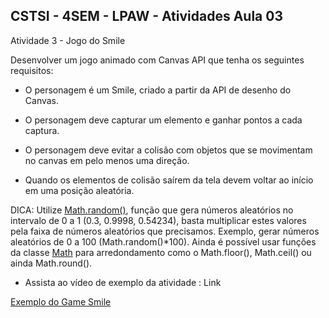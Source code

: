 ## CSTSI - 4SEM - LPAW - Atividades Aula 03

Atividade 3 - Jogo do Smile

Desenvolver um jogo animado com Canvas API que tenha os seguintes requisitos:

- O personagem é um Smile, criado a partir da API de desenho do Canvas.

- O personagem deve capturar um elemento  e ganhar pontos a cada captura.

- O personagem deve evitar a colisão com objetos que se movimentam no canvas em pelo menos uma direção.

- Quando os elementos de colisão saírem da tela devem voltar ao início em uma posição aleatória. 

DICA: Utilize [Math.random()](https://developer.mozilla.org/pt-BR/docs/Web/JavaScript/Reference/Global_Objects/Math/random), função que gera números aleatórios no intervalo de 0 a 1 (0.3, 0.9998, 0.54234), basta multiplicar estes valores pela faixa de números aleatórios que precisamos. Exemplo, gerar números aleatórios de 0 a 100 (Math.random()*100). Ainda é possível usar funções da classe [Math](https://developer.mozilla.org/pt-BR/docs/Web/JavaScript/Reference/Global_Objects/Math) para arredondamento como o Math.floor(), Math.ceil() ou ainda Math.round().
- Assista ao vídeo de exemplo da atividade : Link 

[Exemplo do Game Smile](./img/atividade-03/exemplo-atividade-3.mp4)
